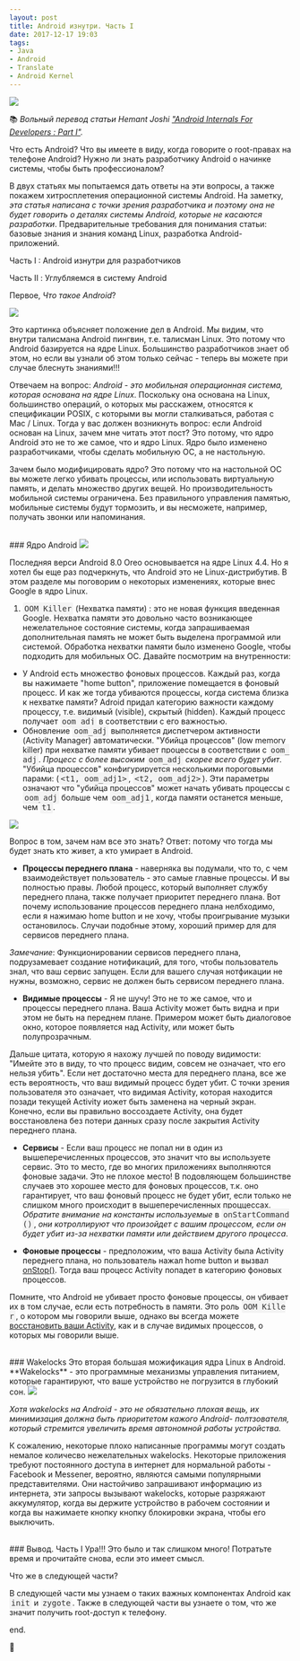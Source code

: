 ```yaml
---
layout: post
title: Android изнутри. Часть I
date: 2017-12-17 19:03
tags:
- Java
- Android
- Translate
- Android Kernel
---
```

<img src="{{ site.baseurl }}/images/internals/internals_1.png">

:books: *Вольный перевод статьи Hemant Joshi <a href="https://android.jlelse.eu/android-internals-for-developers-part-i-982a4409f4b5">"Android Internals For Developers : Part I"</a>.*

Что есть Android? Что вы имеете в виду, когда говорите о root-правах на телефоне Android? Нужно ли знать разработчику Android о начинке системы, чтобы быть профессионалом?

В двух статьях мы попытаемся дать ответы на эти вопросы, а также покажем хитросплетения операционной системы Android. На заметку, *эта статья написана с точки зрения разработчика и поэтому она не будет говорить о деталях системы Android, которые не касаются разработки*. Предварительные требования для понимания статьи: базовые знания и знания команд Linux, разработка Android-приложений.

Часть I : Android изнутри для разработчиков

Часть II : Углубляемся в систему Android

Первое, *Что такое Android*?

<img src="{{ site.baseurl }}/images/internals/internals_2.png">

Это картинка объясняет положение дел в Android. Мы видим, что внутри талисмана Android пингвин, т.е. талисман Linux. Это потому что Android базируется на ядре Linux. Большинство разработчиков знает об этом, но если вы узнали об этом только сейчас - теперь вы можете при случае блеснуть знаниями!!!

Отвечаем на вопрос: *Android - это мобильная операционная система, которая основана на ядре Linux*. Поскольку она основана на Linux, большинство операций, о которых мы расскажем, относятся к спецификации POSIX, с которыми вы могли сталкиваться, работая с Mac / Linux. Тогда у вас должен возникнуть вопрос: если Android основан на Linux, зачем мне читать этот пост? Это потому, что ядро Android это не то же самое, что и ядро Linux. Ядро было изменено разработчиками, чтобы сделать мобильную ОС, а не настольную.

Зачем было модифицировать ядро? Это потому что на настольной ОС вы можете легко убивать процессы, или использовать виртуальную память, и делать множество других вещей. Но производительность мобильной системы ограничена. Без правильного управления памятью, мобильные системы будут тормозить, и вы несможете, например, получать звонки или напоминания.

<br>
### Ядро Android

<img src="{{ site.baseurl }}/images/internals/internals_3.png">

Последняя верси Android 8.0 Oreo основывается на ядре Linux 4.4. Но я хотел бы еще раз подчеркнуть, что Android это не Linux-дистрибутив. В этом разделе мы поговорим о некоторых изменениях, которые внеc Google в ядро Linux.

1. <span style="background-color: #f4f4f4; color: #333; font-family: Consolas, monaco, monospace; font-size: 14px;  font-style: normal; max-width: 800px; word-break: break-all; white-space: normal; padding: 3px; border-radius: 3px;">OOM Killer</span>
 (Нехватка памяти) : это не новая функция введенная Google. Нехватка памяти это довольно часто возникающее нежелательное состояние системы, когда запрашиваемая дополнительная память не может быть выделена программой или системой. Обработка нехватки памяти было изменено Google, чтобы подходить для мобильных ОС. Давайте посмотрим на внутренности:
- У Android есть множество фоновых процессов. Каждый раз, когда вы нажимаете "home button", приложение помещается в фоновый процесс. И как же тогда убиваются процессы, когда система близка к нехватке памяти? Adroid придал категорию важности каждому процессу, т.е. видимый (visible), скрытый (hidden). Каждый процесс получает <span style="background-color: #f4f4f4; color: #333; font-family: Consolas, monaco, monospace; font-size: 14px;  font-style: normal; max-width: 800px; word-break: break-all; white-space: normal; padding: 3px; border-radius: 3px;">oom_adj</span> в соответствии с его важностью.
- Обновление <span style="background-color: #f4f4f4; color: #333; font-family: Consolas, monaco, monospace; font-size: 14px;  font-style: normal; max-width: 800px; word-break: break-all; white-space: normal; padding: 3px; border-radius: 3px;">oom_adj</span> выполняется диспетчером активности (Activity Manager) автоматически. "Убийца процессов" (low memory killer) при нехватке памяти убивает процессы в соответствии с <span style="background-color: #f4f4f4; color: #333; font-family: Consolas, monaco, monospace; font-size: 14px;  font-style: normal; max-width: 800px; word-break: break-all; white-space: normal; padding: 3px; border-radius: 3px;">oom_adj</span>. *Процесс с более высоким* <span style="background-color: #f4f4f4; color: #333; font-family: Consolas, monaco, monospace; font-size: 14px;  font-style: normal; max-width: 800px; word-break: break-all; white-space: normal; padding: 3px; border-radius: 3px;">oom_adj</span> *скорее всего будет убит*. "Убийца процессов" конфигурируется несколькими пороговыми парами: (<span style="background-color: #f4f4f4; color: #333; font-family: Consolas, monaco, monospace; font-size: 14px;  font-style: normal; max-width: 800px; word-break: break-all; white-space: normal; padding: 3px; border-radius: 3px;">&lt;t1, oom_adj1&gt;</span>, <span style="background-color: #f4f4f4; color: #333; font-family: Consolas, monaco, monospace; font-size: 14px;  font-style: normal; max-width: 800px; word-break: break-all; white-space: normal; padding: 3px; border-radius: 3px;">&lt;t2, oom_adj2&gt;</span>). Эти параметры означают что "убийца процессов" может начать убивать процессы с <span style="background-color: #f4f4f4; color: #333; font-family: Consolas, monaco, monospace; font-size: 14px;  font-style: normal; max-width: 800px; word-break: break-all; white-space: normal; padding: 3px; border-radius: 3px;">oom_adj</span> больше чем <span style="background-color: #f4f4f4; color: #333; font-family: Consolas, monaco, monospace; font-size: 14px;  font-style: normal; max-width: 800px; word-break: break-all; white-space: normal; padding: 3px; border-radius: 3px;">oom_adj1</span>, когда памяти останется меньше, чем <span style="background-color: #f4f4f4; color: #333; font-family: Consolas, monaco, monospace; font-size: 14px;  font-style: normal; max-width: 800px; word-break: break-all; white-space: normal; padding: 3px; border-radius: 3px;">t1</span>. 

<img src="{{ site.baseurl }}/images/internals/internals_4.gif">

Вопрос в том, зачем нам все это знать? Ответ: потому что тогда мы будет знать кто живет, а кто умирает в Android.

- **Процессы переднего плана** - наверняка вы подумали, что то, с чем взаимодействует пользователь - это самые главные процессы. И вы полностью правы. Любой процесс, который выполняет службу переднего плана, также получает приоритет переднего плана. Вот почему использование процессов переднего плана нелбходимо, если я нажимаю home button и не хочу, чтобы проигрывание музыки остановилось. Случаи подобные этому, хороший пример для для сервисов переднего плана. 

*Замечание*: Функционировании сервисов переднего плана, подрузамевает создание нотификаций, для того, чтобы пользователь знал, что ваш сервис запущен. Если для вашего случая нотфикации не нужны, возможно, сервис не должен быть сервисом переднего плана.

- **Видимые процессы** - Я не шучу! Это не то же самое, что и процессы переднего плана. Ваша Activity может быть видна и при этом не быть на переднем плане. Примером может быть диалоговое окно, которое появляется над Activity, или может быть полупрозрачным. 

Дальше цитата, которую я нахожу лучшей по поводу видимости: "Имейте это в виду, то что процесс видим, совсем не означает, что его нельзя убить". Если нет достаточно места для переднего плана, все же есть вероятность, что ваш видимый процесс будет убит. С точки зрения пользователя это означает, что видимая Activity, которая находится позади текущей  Activity иожет быть заменена на черный экран. Конечно, если вы правильно воссоздаете Activity, она будет восстановлена без потери данных сразу после закрытия Activity переднего плана.

- **Сервисы** - Если ваш процесс не попал ни в один из вышеперечисленных процессов, это значит что вы используете сервис. Это то место, где во многих приложениях выполняются фоновые задачи. Это не плохое место! В подовляющем большинстве случаев это хорошее место для фоновых процессов, т.к. оно гарантирует, что ваш фоновый процесс не будет убит, если только не слишком много происходит в вышеперечисленных проццессах. *Обратите внимание на константы используемые* в <span style="background-color: #f4f4f4; color: #333; font-family: Consolas, monaco, monospace; font-size: 14px;  font-style: normal; max-width: 800px; word-break: break-all; white-space: normal; padding: 3px; border-radius: 3px;">onStartCommand()</span>, *они котроллируют что произойдет с вашим процессом, если он будет убит из-за нехватки памяти или действием другого процесса*.

- **Фоновые процессы** - предположим, что ваша Activity была Activity переднего плана, но пользователь нажал home button и вызвал <a href="https://developer.android.com/reference/android/app/Activity.html?utm_campaign=adp_series_processes_012016&utm_source=medium&utm_medium=blog#onStop%28%29">onStop()</a>. Тогда ваш процесс Activity попадет в категорию фоновых процессов. 

Помните, что Android не убивает просто фоновые процессы, он убивает их в том случае, если есть потребность в памяти. Это роль <span style="background-color: #f4f4f4; color: #333; font-family: Consolas, monaco, monospace; font-size: 14px;  font-style: normal; max-width: 800px; word-break: break-all; white-space: normal; padding: 3px; border-radius: 3px;">OOM Killer</span>, о котором мы говорили выше, однако вы всегда можете <a href="https://developer.android.com/training/basics/activity-lifecycle/recreating.html?utm_campaign=adp_series_processes_012016&utm_source=medium&utm_medium=blog">восстановить ваши Activity</a>, как и в случае видимых процессов, о которых мы говорили выше.

<br>
### Wakelocks
Это вторая большая можификация ядра Linux в Android. **Wakelocks** - это программные механизмы управления питанием, которые гарантируют, что ваше устройство не погрузится в глубокий сон.

<img src="{{ site.baseurl }}/images/internals/internals_5.png">

*Хотя wakelocks на Android - это не обязательно плохая вещь, их минимизация должна быть приоритетом кажого Android- полтзователя, который стремится увеличить время автономной работы устройства.*

К сожалению, некоторые плохо написанные программы могут создать немалое количесво нежелательных wakelocks. Некоторые приложения требуют постоянного доступа в интернет для нормальной работы - Facebook и Messener, вероятно, являются самыми популярными представителями. Они настойчиво запрашивают информацию из интернета, эти запросы вызывают wakelocks, которые  разряжают аккумулятор, когда вы держите устройство в рабочем состоянии и когда вы нажимаете кнопку кнопку блокировки экрана, чтобы его выключить. 

<br>
### Вывод. Часть I
Ура!!! Это было и так слишком много! Потратьте время и прочитайте снова, если это имеет смысл.

Что же в следующей части? 

В следующей части мы узнаем о таких важных компонентах Android как <span style="background-color: #f4f4f4; color: #333; font-family: Consolas, monaco, monospace; font-size: 14px;  font-style: normal; max-width: 800px; word-break: break-all; white-space: normal; padding: 3px; border-radius: 3px;">init</span> и <span style="background-color: #f4f4f4; color: #333; font-family: Consolas, monaco, monospace; font-size: 14px;  font-style: normal; max-width: 800px; word-break: break-all; white-space: normal; padding: 3px; border-radius: 3px;">zygote</span>. Также в следующей части вы узнаете о том, что же значит получить root-доступ к телефону.

end.

:clap:

